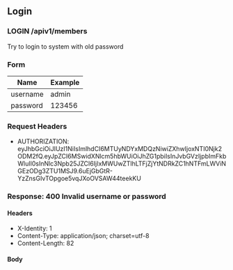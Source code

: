 ## Login

### LOGIN /apiv1/members

Try to login to system with old password

### Form

Name | Example
--- | ---
username | admin
password | 123456

### Request Headers

* AUTHORIZATION: eyJhbGciOiJIUzI1NiIsImlhdCI6MTUyNDYxMDQzNiwiZXhwIjoxNTI0Njk2ODM2fQ.eyJpZCI6MSwidXNlcm5hbWUiOiJhZG1pbiIsInJvbGVzIjpbImFkbWluIl0sInNlc3Npb25JZCI6IjIxMWUwZTlhLTFjZjYtNDRkZC1hNTFmLWViNGEzODg3ZTU1MSJ9.6uEjGbGtR-YzZnsGIvTOpgoe5vqJXoOVSAW44teekKU

### Response: 400 Invalid username or password

#### Headers

* X-Identity: 1
* Content-Type: application/json; charset=utf-8
* Content-Length: 82

#### Body

```json
```

```{"message":"Bad Request","description":"Bad request syntax or unsupported method"}
```

